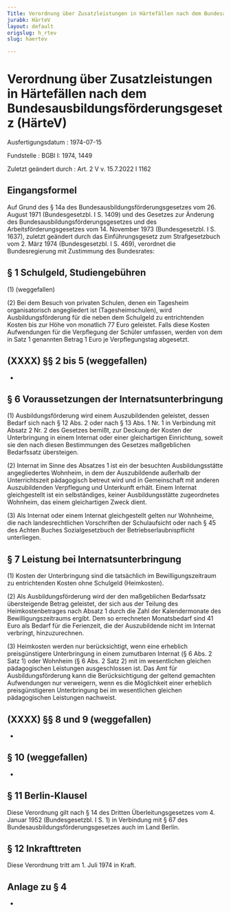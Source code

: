 ```yaml
---
Title: Verordnung über Zusatzleistungen in Härtefällen nach dem Bundesausbildungsförderungsgesetz
jurabk: HärteV
layout: default
origslug: h_rtev
slug: haertev

---
```


# Verordnung über Zusatzleistungen in Härtefällen nach dem Bundesausbildungsförderungsgesetz (HärteV)

Ausfertigungsdatum
:   1974-07-15

Fundstelle
:   BGBl I: 1974, 1449

Zuletzt geändert durch
:   Art. 2 V v. 15.7.2022 I 1162


## Eingangsformel

Auf Grund des § 14a des Bundesausbildungsförderungsgesetzes vom 26.
August 1971 (Bundesgesetzbl. I S. 1409) und des Gesetzes zur Änderung
des Bundesausbildungsförderungsgesetzes und des
Arbeitsförderungsgesetzes vom 14. November 1973 (Bundesgesetzbl. I S.
1637), zuletzt geändert durch das Einführungsgesetz zum
Strafgesetzbuch vom 2. März 1974 (Bundesgesetzbl. I S. 469), verordnet
die Bundesregierung mit Zustimmung des Bundesrates:


## § 1 Schulgeld, Studiengebühren

(1) (weggefallen)

(2) Bei dem Besuch von privaten Schulen, denen ein Tagesheim
organisatorisch angegliedert ist (Tagesheimschulen), wird
Ausbildungsförderung für die neben dem Schulgeld zu entrichtenden
Kosten bis zur Höhe von monatlich 77 Euro geleistet. Falls diese
Kosten Aufwendungen für die Verpflegung der Schüler umfassen, werden
von dem in Satz 1 genannten Betrag 1 Euro je Verpflegungstag
abgesetzt.


## (XXXX) §§ 2 bis 5 (weggefallen)

-


## § 6 Voraussetzungen der Internatsunterbringung

(1) Ausbildungsförderung wird einem Auszubildenden geleistet, dessen
Bedarf sich nach § 12 Abs. 2 oder nach § 13 Abs. 1 Nr. 1 in Verbindung
mit Absatz 2 Nr. 2 des Gesetzes bemißt, zur Deckung der Kosten der
Unterbringung in einem Internat oder einer gleichartigen Einrichtung,
soweit sie den nach diesen Bestimmungen des Gesetzes maßgeblichen
Bedarfssatz übersteigen.

(2) Internat im Sinne des Absatzes 1 ist ein der besuchten
Ausbildungsstätte angegliedertes Wohnheim, in dem der Auszubildende
außerhalb der Unterrichtszeit pädagogisch betreut wird und in
Gemeinschaft mit anderen Auszubildenden Verpflegung und Unterkunft
erhält. Einem Internat gleichgestellt ist ein selbständiges, keiner
Ausbildungsstätte zugeordnetes Wohnheim, das einem gleichartigen Zweck
dient.

(3) Als Internat oder einem Internat gleichgestellt gelten nur
Wohnheime, die nach landesrechtlichen Vorschriften der Schulaufsicht
oder nach § 45 des Achten Buches Sozialgesetzbuch der
Betriebserlaubnispflicht unterliegen.


## § 7 Leistung bei Internatsunterbringung

(1) Kosten der Unterbringung sind die tatsächlich im
Bewilligungszeitraum zu entrichtenden Kosten ohne Schulgeld
(Heimkosten).

(2) Als Ausbildungsförderung wird der den maßgeblichen Bedarfssatz
übersteigende Betrag geleistet, der sich aus der Teilung des
Heimkostenbetrages nach Absatz 1 durch die Zahl der Kalendermonate des
Bewilligungszeitraums ergibt. Dem so errechneten Monatsbedarf sind 41
Euro als Bedarf für die Ferienzeit, die der Auszubildende nicht im
Internat verbringt, hinzuzurechnen.

(3) Heimkosten werden nur berücksichtigt, wenn eine erheblich
preisgünstigere Unterbringung in einem zumutbaren Internat (§ 6 Abs. 2
Satz 1) oder Wohnheim (§ 6 Abs. 2 Satz 2) mit im wesentlichen gleichen
pädagogischen Leistungen ausgeschlossen ist. Das Amt für
Ausbildungsförderung kann die Berücksichtigung der geltend gemachten
Aufwendungen nur verweigern, wenn es die Möglichkeit einer erheblich
preisgünstigeren Unterbringung bei im wesentlichen gleichen
pädagogischen Leistungen nachweist.


## (XXXX) §§ 8 und 9 (weggefallen)

-


## § 10 (weggefallen)

-


## § 11 Berlin-Klausel

Diese Verordnung gilt nach § 14 des Dritten Überleitungsgesetzes vom
4\. Januar 1952 (Bundesgesetzbl. I S. 1) in Verbindung mit § 67 des
Bundesausbildungsförderungsgesetzes auch im Land Berlin.


## § 12 Inkrafttreten

Diese Verordnung tritt am 1. Juli 1974 in Kraft.


## Anlage zu § 4

-

